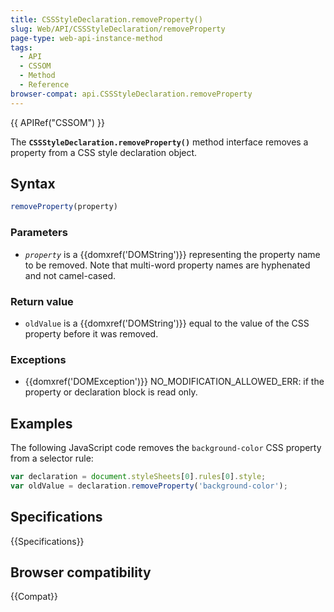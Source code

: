 ```yaml
---
title: CSSStyleDeclaration.removeProperty()
slug: Web/API/CSSStyleDeclaration/removeProperty
page-type: web-api-instance-method
tags:
  - API
  - CSSOM
  - Method
  - Reference
browser-compat: api.CSSStyleDeclaration.removeProperty
---
```

{{ APIRef("CSSOM") }}

The **`CSSStyleDeclaration.removeProperty()`** method interface
removes a property from a CSS style declaration object.

## Syntax

```js
removeProperty(property)
```

### Parameters

- *`property`* is a {{domxref('DOMString')}} representing the
  property name to be removed. Note that multi-word property names are hyphenated and
  not camel-cased.

### Return value

- `oldValue` is a {{domxref('DOMString')}} equal to the value of
  the CSS property before it was removed.

### Exceptions

- {{domxref('DOMException')}} NO_MODIFICATION_ALLOWED_ERR: if the property or
  declaration block is read only.

## Examples

The following JavaScript code removes the `background-color` CSS property
from a selector rule:

```js
var declaration = document.styleSheets[0].rules[0].style;
var oldValue = declaration.removeProperty('background-color');
```

## Specifications

{{Specifications}}

## Browser compatibility

{{Compat}}
